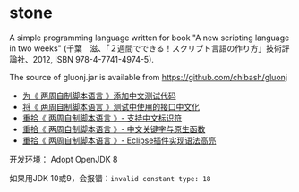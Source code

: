 # stone
A simple programming language written for book "A new scripting language in two weeks" (千葉　滋、「２週間でできる！スクリプト言語の作り方」技術評論社、2012, ISBN 978-4-7741-4974-5).

The source of gluonj.jar is available from https://github.com/chibash/gluonj

- [为《 两周自制脚本语言 》添加中文测试代码](https://zhuanlan.zhihu.com/p/59247625)
- [将《 两周自制脚本语言 》测试中使用的接口中文化](https://zhuanlan.zhihu.com/p/59418720)
- [重拾《 两周自制脚本语言 》- 支持中文标识符](https://zhuanlan.zhihu.com/p/59491495)
- [重拾《 两周自制脚本语言 》- 中文关键字与原生函数](https://zhuanlan.zhihu.com/p/59554958)
- [重拾《 两周自制脚本语言 》- Eclipse插件实现语法高亮](https://zhuanlan.zhihu.com/p/59890614)

开发环境：
Adopt OpenJDK 8

如果用JDK 10或9，会报错：`invalid constant type: 18`
